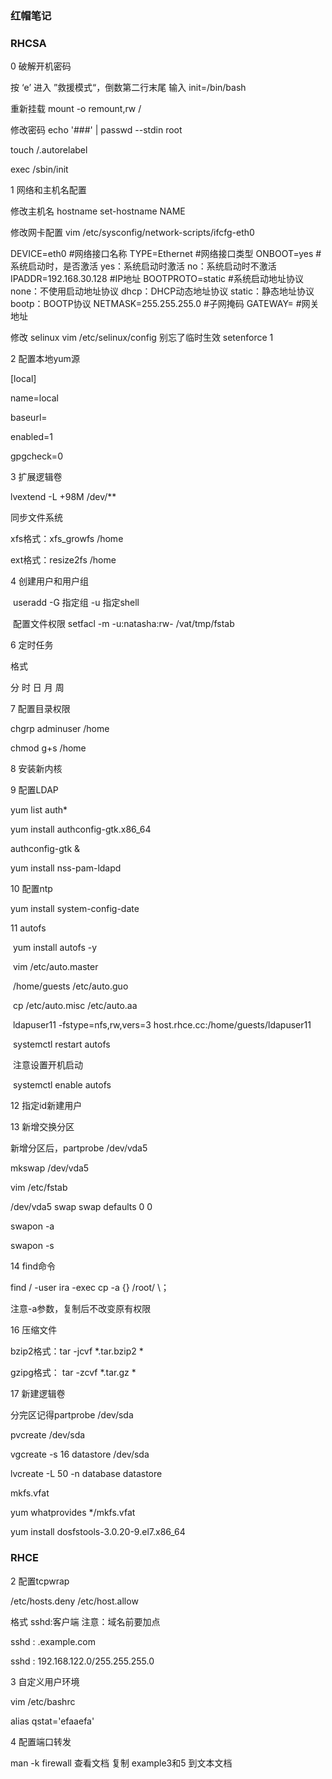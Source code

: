 ### 红帽笔记

### RHCSA

0 破解开机密码

 按 ‘e’ 进入 ”救援模式“，倒数第二行末尾  输入 init=/bin/bash

重新挂载 mount -o remount,rw /

修改密码 echo '###' | passwd --stdin root

touch /.autorelabel

exec /sbin/init

1 网络和主机名配置

修改主机名  hostname set-hostname NAME

修改网卡配置  vim /etc/sysconfig/network-scripts/ifcfg-eth0

DEVICE=eth0               #网络接口名称
TYPE=Ethernet             #网络接口类型
ONBOOT=yes                #系统启动时，是否激活  yes：系统启动时激活  no：系统启动时不激活
IPADDR=192.168.30.128     #IP地址
BOOTPROTO=static          #系统启动地址协议 none：不使用启动地址协议 dhcp：DHCP动态地址协议 static：静态地址协议 bootp：BOOTP协议
NETMASK=255.255.255.0     #子网掩码
GATEWAY=                  #网关地址

修改 selinux    vim /etc/selinux/config  别忘了临时生效  setenforce 1

2 配置本地yum源

[local]

name=local

baseurl=

enabled=1

gpgcheck=0

3 扩展逻辑卷

lvextend -L +98M /dev/**

同步文件系统

xfs格式：xfs_growfs /home

ext格式：resize2fs /home

4  创建用户和用户组

​	useradd -G 指定组 -u 指定shell

​     配置文件权限 setfacl -m -u:natasha:rw- /vat/tmp/fstab

6 定时任务

  格式

  分 时 日 月 周

7 配置目录权限

  chgrp  adminuser /home

  chmod g+s /home

8 安装新内核

9 配置LDAP

yum list auth*

yum install authconfig-gtk.x86_64

authconfig-gtk &

yum install nss-pam-ldapd

10  配置ntp

yum install system-config-date

11 autofs

​    yum install autofs -y

​	vim /etc/auto.master

​	/home/guests /etc/auto.guo

​	cp /etc/auto.misc /etc/auto.aa

​	ldapuser11	-fstype=nfs,rw,vers=3	host.rhce.cc:/home/guests/ldapuser11

​	systemctl restart autofs

​	注意设置开机启动

​	systemctl enable autofs

12 指定id新建用户

13 新增交换分区

新增分区后，partprobe /dev/vda5

mkswap /dev/vda5

vim /etc/fstab

/dev/vda5	swap	swap	defaults	0	0

swapon -a

swapon -s

14  find命令

find / -user ira -exec cp -a {} /root/ \；

注意-a参数，复制后不改变原有权限

16 压缩文件

bzip2格式：tar -jcvf *.tar.bzip2 *

gzipg格式： tar -zcvf  *.tar.gz *

17  新建逻辑卷

分完区记得partprobe /dev/sda

pvcreate /dev/sda

vgcreate -s 16 datastore /dev/sda

lvcreate -L 50 -n database datastore

mkfs.vfat

yum whatprovides */mkfs.vfat

yum install dosfstools-3.0.20-9.el7.x86_64

### RHCE

2 配置tcpwrap

/etc/hosts.deny  /etc/host.allow

格式  sshd:客户端   注意：域名前要加点

sshd : .example.com

sshd : 192.168.122.0/255.255.255.0

3 自定义用户环境

vim /etc/bashrc

alias qstat='efaaefa'

4 配置端口转发

man -k firewall     查看文档  复制 example3和5 到文本文档



